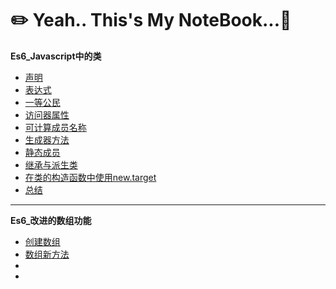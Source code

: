 
# :pencil2: Yeah.. This's My NoteBook...:closed_book:


**Es6_Javascript中的类**
- [声明](https://github.com/HuangHongRui/Notebook/issues/20)
- [表达式](https://github.com/HuangHongRui/Notebook/issues/21)
- [一等公民](https://github.com/HuangHongRui/Notebook/issues/22)
- [访问器属性](https://github.com/HuangHongRui/Notebook/issues/23)
- [可计算成员名称](https://github.com/HuangHongRui/Notebook/issues/24)
- [生成器方法](https://github.com/HuangHongRui/Notebook/issues/25)
- [静态成员](https://github.com/HuangHongRui/Notebook/issues/26)
- [继承与派生类](https://github.com/HuangHongRui/Notebook/issues/27)
- [在类的构造函数中使用new.target](https://github.com/HuangHongRui/Notebook/issues/28)
- [总结](https://github.com/HuangHongRui/Notebook/issues/29)

---

**Es6_改进的数组功能**

- [创建数组](https://github.com/HuangHongRui/Notebook/issues/30)
- [数组新方法](https://github.com/HuangHongRui/Notebook/issues/31)
- [](https://github.com/HuangHongRui/Notebook/issues/30)
- [](https://github.com/HuangHongRui/Notebook/issues/30)
